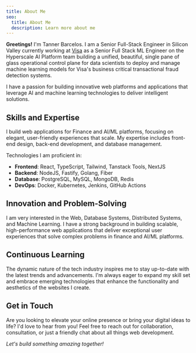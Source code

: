 ```yaml
---
title: About Me
seo:
  title: About Me
  description: Learn more about me
---
```


**Greetings!** I'm Tanner Barcelos. I am a Senior Full-Stack Engineer in Silicon Valley currently working at [Visa](https://usa.visa.com/) as a Senior Full Stack ML Engineer on the Hyperscale AI Platform team building a unified, beautiful, single pane of glass operational control plane for data scientists to deploy and manage machine learning models for Visa's business critical transactional fraud detection systems.

I have a passion for building innovative web platforms and applications that leverage AI and machine learning technologies to deliver intelligent solutions.

## Skills and Expertise

I build web applications for Finance and AI/ML platforms, focusing on elegant, user-friendly experiences that scale. My expertise includes front-end design, back-end development, and database management.

Technologies I am proficient in:

- **Frontend**: React, TypeScript, Tailwind, Tanstack Tools, NextJS
- **Backend**: NodeJS, Fastify, Golang, Fiber
- **Database**: PostgreSQL, MySQL, MongoDB, Redis
- **DevOps**: Docker, Kubernetes, Jenkins, GitHub Actions

## Innovation and Problem-Solving

I am very interested in the Web, Database Systems, Distributed Systems, and Machine Learning. I have a strong background in building scalable, high-performance web applications that deliver exceptional user experiences that solve complex problems in finance and AI/ML platforms.

## Continuous Learning

The dynamic nature of the tech industry inspires me to stay up-to-date with the latest trends and advancements. I'm always eager to expand my skill set and embrace emerging technologies that enhance the functionality and aesthetics of the websites I create.

## Get in Touch

Are you looking to elevate your online presence or bring your digital ideas to life? I'd love to hear from you! Feel free to reach out for collaboration, consultation, or just a friendly chat about all things web development.

_Let's build something amazing together!_
